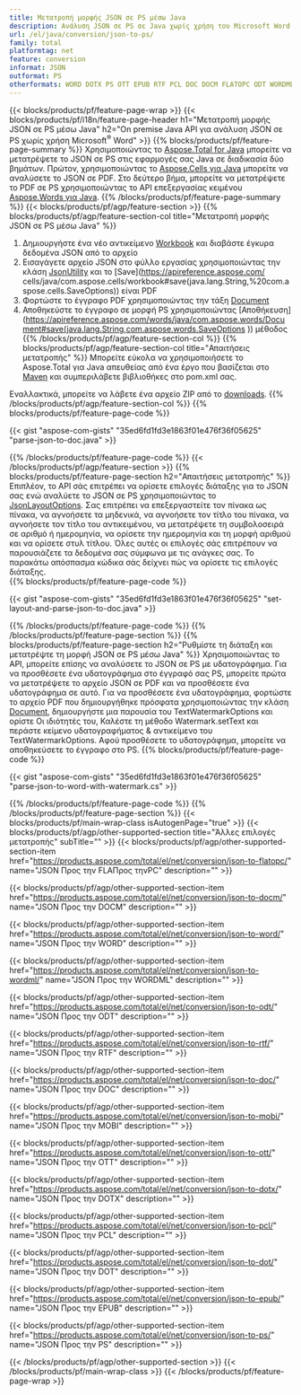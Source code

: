 ```yaml
---
title: Μετατροπή μορφής JSON σε PS μέσω Java
description: Ανάλυση JSON σε PS σε Java χωρίς χρήση του Microsoft Word
url: /el/java/conversion/json-to-ps/
family: total
platformtag: net
feature: conversion
informat: JSON
outformat: PS
otherformats: WORD DOTX PS OTT EPUB RTF PCL DOC DOCM FLATOPC ODT WORDML DOT MOBI
---
```

{{< blocks/products/pf/feature-page-wrap >}}
{{< blocks/products/pf/i18n/feature-page-header h1="Μετατροπή μορφής JSON σε PS μέσω Java" h2="On premise Java API για ανάλυση JSON σε PS χωρίς χρήση Microsoft<sup>&reg;</sup> Word" >}}
{{% blocks/products/pf/feature-page-summary %}}
Χρησιμοποιώντας το [Aspose.Total for Java](https://products.aspose.com/total/java/) μπορείτε να μετατρέψετε το JSON σε PS στις εφαρμογές σας Java σε διαδικασία δύο βημάτων. Πρώτον, χρησιμοποιώντας το [Aspose.Cells για Java](https://products.aspose.com/cells/java/) μπορείτε να αναλύσετε το JSON σε PDF. Στο δεύτερο βήμα, μπορείτε να μετατρέψετε το PDF σε PS χρησιμοποιώντας το API επεξεργασίας κειμένου [Aspose.Words για Java](https://products.aspose.com/words/java/).
{{% /blocks/products/pf/feature-page-summary  %}}
{{< blocks/products/pf/agp/feature-section >}}
{{% blocks/products/pf/agp/feature-section-col title="Μετατροπή μορφής JSON σε PS μέσω Java" %}}
1. Δημιουργήστε ένα νέο αντικείμενο [Workbook](https://apireference.aspose.com/cells/java/com.aspose.cells/Workbook) και διαβάστε έγκυρα δεδομένα JSON από το αρχείο
2. Εισαγάγετε αρχείο JSON στο φύλλο εργασίας χρησιμοποιώντας την κλάση [JsonUtility](https://apireference.aspose.com/cells/java/com.aspose.cells/JsonUtility) και το [Save](https://apireference.aspose.com/ cells/java/com.aspose.cells/workbook#save(java.lang.String,%20com.aspose.cells.SaveOptions)) είναι PDF
3. Φορτώστε το έγγραφο PDF χρησιμοποιώντας την τάξη [Document](https://apireference.aspose.com/words/java/com.aspose.words/Document)
4. Αποθηκεύστε το έγγραφο σε μορφή PS χρησιμοποιώντας [Αποθήκευση](https://apireference.aspose.com/words/java/com.aspose.words/Document#save(java.lang.String,com.aspose.words.SaveOptions )) μέθοδος
{{% /blocks/products/pf/agp/feature-section-col %}}
{{% blocks/products/pf/agp/feature-section-col title="Απαιτήσεις μετατροπής" %}}
Μπορείτε εύκολα να χρησιμοποιήσετε το Aspose.Total για Java απευθείας από ένα έργο που βασίζεται στο [Maven](https://repository.aspose.com/webapp/#/artifacts/browse/tree/General/repo/com/aspose/aspose-total) και συμπεριλάβετε βιβλιοθήκες στο pom.xml σας.

Εναλλακτικά, μπορείτε να λάβετε ένα αρχείο ZIP από το [downloads](https://downloads.aspose.com/total/java).
{{% /blocks/products/pf/agp/feature-section-col %}}
{{% blocks/products/pf/feature-page-code %}}

{{< gist "aspose-com-gists" "35ed6fd1fd3e1863f01e476f36f05625" "parse-json-to-doc.java" >}}

{{% /blocks/products/pf/feature-page-code %}}
{{< /blocks/products/pf/agp/feature-section >}}
{{% blocks/products/pf/feature-page-section  h2="Απαιτήσεις μετατροπής" %}}
Επιπλέον, το API σάς επιτρέπει να ορίσετε επιλογές διάταξης για το JSON σας ενώ αναλύετε το JSON σε PS χρησιμοποιώντας το [JsonLayoutOptions](https://apireference.aspose.com/cells/java/com.aspose.cells/jsonlayoutoptions). Σας επιτρέπει να επεξεργαστείτε τον πίνακα ως πίνακα, να αγνοήσετε τα μηδενικά, να αγνοήσετε τον τίτλο του πίνακα, να αγνοήσετε τον τίτλο του αντικειμένου, να μετατρέψετε τη συμβολοσειρά σε αριθμό ή ημερομηνία, να ορίσετε την ημερομηνία και τη μορφή αριθμού και να ορίσετε στυλ τίτλου. Όλες αυτές οι επιλογές σάς επιτρέπουν να παρουσιάζετε τα δεδομένα σας σύμφωνα με τις ανάγκες σας. Το παρακάτω απόσπασμα κώδικα σάς δείχνει πώς να ορίσετε τις επιλογές διάταξης.  
{{% blocks/products/pf/feature-page-code %}}

{{< gist "aspose-com-gists" "35ed6fd1fd3e1863f01e476f36f05625" "set-layout-and-parse-json-to-doc.java" >}}
{{% /blocks/products/pf/feature-page-code  %}}
{{% /blocks/products/pf/feature-page-section %}}
{{% blocks/products/pf/feature-page-section  h2="Ρυθμίστε τη διάταξη και μετατρέψτε τη μορφή JSON σε PS μέσω Java" %}}
Χρησιμοποιώντας το API, μπορείτε επίσης να αναλύσετε το JSON σε PS με υδατογράφημα. Για να προσθέσετε ένα υδατογράφημα στο έγγραφό σας PS, μπορείτε πρώτα να μετατρέψετε το αρχείο JSON σε PDF και να προσθέσετε ένα υδατογράφημα σε αυτό. Για να προσθέσετε ένα υδατογράφημα, φορτώστε το αρχείο PDF που δημιουργήθηκε πρόσφατα χρησιμοποιώντας την κλάση [Document](https://apireference.aspose.com/words/java/com.aspose.words/Document), δημιουργήστε μια παρουσία του TextWatermarkOptions και ορίστε Οι ιδιότητές του, Καλέστε τη μέθοδο Watermark.setText και περάστε κείμενο υδατογραφήματος & αντικείμενο του TextWatermarkOptions. Αφού προσθέσετε το υδατογράφημα, μπορείτε να αποθηκεύσετε το έγγραφο στο PS. 
{{% blocks/products/pf/feature-page-code %}}

{{< gist "aspose-com-gists" "35ed6fd1fd3e1863f01e476f36f05625" "parse-json-to-word-with-watermark.cs" >}}
{{% /blocks/products/pf/feature-page-code  %}}
{{% /blocks/products/pf/feature-page-section %}}
{{< blocks/products/pf/main-wrap-class isAutogenPage="true" >}}
{{< blocks/products/pf/agp/other-supported-section title="Άλλες επιλογές μετατροπής" subTitle="" >}}
{{< blocks/products/pf/agp/other-supported-section-item href="https://products.aspose.com/total/el/net/conversion/json-to-flatopc/" name="JSON Προς την FLAΠρος τηνPC" description="" >}}

{{< blocks/products/pf/agp/other-supported-section-item href="https://products.aspose.com/total/el/net/conversion/json-to-docm/" name="JSON Προς την DOCM" description="" >}}

{{< blocks/products/pf/agp/other-supported-section-item href="https://products.aspose.com/total/el/net/conversion/json-to-word/" name="JSON Προς την WORD" description="" >}}

{{< blocks/products/pf/agp/other-supported-section-item href="https://products.aspose.com/total/el/net/conversion/json-to-wordml/" name="JSON Προς την WORDML" description="" >}}

{{< blocks/products/pf/agp/other-supported-section-item href="https://products.aspose.com/total/el/net/conversion/json-to-odt/" name="JSON Προς την ODT" description="" >}}

{{< blocks/products/pf/agp/other-supported-section-item href="https://products.aspose.com/total/el/net/conversion/json-to-rtf/" name="JSON Προς την RTF" description="" >}}

{{< blocks/products/pf/agp/other-supported-section-item href="https://products.aspose.com/total/el/net/conversion/json-to-doc/" name="JSON Προς την DOC" description="" >}}

{{< blocks/products/pf/agp/other-supported-section-item href="https://products.aspose.com/total/el/net/conversion/json-to-mobi/" name="JSON Προς την MOBI" description="" >}}

{{< blocks/products/pf/agp/other-supported-section-item href="https://products.aspose.com/total/el/net/conversion/json-to-ott/" name="JSON Προς την OTT" description="" >}}

{{< blocks/products/pf/agp/other-supported-section-item href="https://products.aspose.com/total/el/net/conversion/json-to-dotx/" name="JSON Προς την DOTX" description="" >}}

{{< blocks/products/pf/agp/other-supported-section-item href="https://products.aspose.com/total/el/net/conversion/json-to-pcl/" name="JSON Προς την PCL" description="" >}}

{{< blocks/products/pf/agp/other-supported-section-item href="https://products.aspose.com/total/el/net/conversion/json-to-dot/" name="JSON Προς την DOT" description="" >}}

{{< blocks/products/pf/agp/other-supported-section-item href="https://products.aspose.com/total/el/net/conversion/json-to-epub/" name="JSON Προς την EPUB" description="" >}}

{{< blocks/products/pf/agp/other-supported-section-item href="https://products.aspose.com/total/el/net/conversion/json-to-ps/" name="JSON Προς την PS" description="" >}}


{{< /blocks/products/pf/agp/other-supported-section >}}
{{< /blocks/products/pf/main-wrap-class >}}
{{< /blocks/products/pf/feature-page-wrap >}}